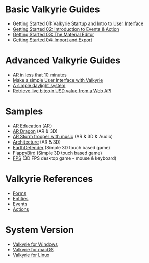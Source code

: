 # Basic Valkyrie Guides
- [Getting Started 01: Valkyrie Startup and Intro to User Interface](VlkGuides/getting-started-01-vlk-startup-and-ui)
- [Getting Started 02: Introduction to Events & Action](VlkGuides/getting-started-02-intro-events-n-actions)
- [Getting Started 03: The Material Editor](VlkGuides/Material-Editor)
- [Getting Started 04: Import and Export](VlkGuides/getting-started-04-import-and-export)

# Advanced Valkyrie Guides
- [AR in less that 10 minutes](VlkGuides/ar-in-10-mins)
- [Make a simple User Interface with Valkyrie](VlkGuides/make-a-simple-ui)
- [A simple daylight system](VlkGuides/automatic-daylight-system)
- [Retrieve live bitcoin USD value from a Web API](VlkGuides/retrieve-btc-usd-http-web-api)

# Samples
- [AR Education](./VlkSamples/ar-education) (AR)
- [AR Dragon](./VlkSamples/ar-dragon) (AR & 3D)
- [AR Storm trooper with music](./VlkSamples/ar-storm-trooper) (AR & 3D & Audio)
- [Architecture](./VlkSamples/architecture) (AR & 3D)
- [EarthDefender](./VlkSamples/earth-defender) (Simple 3D touch based game)
- [FlappyBird](./VlkSamples/flappy-bird) (Simple 3D touch based game)
- [FPS](./VlkSamples/fps) (3D FPS desktop game - mouse & keyboard)

# Valkyrie References
- [Forms](./Vlk/RefForms)
- [Entities](./Vlk/RefEntities)
- [Events](./Vlk/RefEvents)
- [Actions](./Vlk/RefActions)

# System Version
- [Valkyrie for Windows](./Valkyrie-for-Windows)
- [Valkyrie for macOS](./Valkyrie-for-macOS)
- [Valkyrie for Linux](./Valkyrie-for-Linux)
